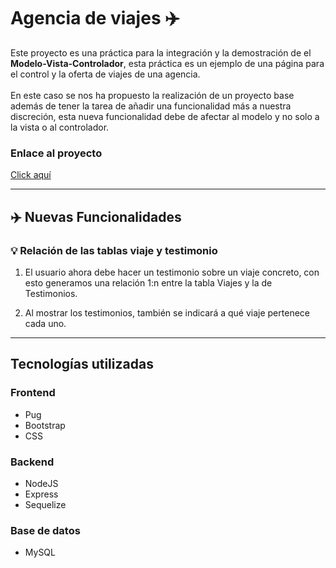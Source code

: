 # Agencia de viajes ✈️

Este proyecto es una práctica para la integración y la demostración de el **Modelo-Vista-Controlador**,
esta práctica es un ejemplo de una página para el control y la oferta de viajes de una agencia.
\
\
En este caso se nos ha propuesto la realización de un proyecto base además de tener la tarea de añadir una funcionalidad 
más a nuestra discreción, esta nueva funcionalidad debe de afectar al modelo y no solo a la vista o al controlador.

### **Enlace al proyecto**
[Click aquí](https://agenciaviaje.onrender.com/)

---

## ✈️ Nuevas Funcionalidades

### 💡 **Relación de las tablas viaje y testimonio**

1. El usuario ahora debe hacer un testimonio sobre un viaje concreto, con esto generamos una relación 1:n entre la tabla 
Viajes y la de Testimonios.

2. Al mostrar los testimonios, también se indicará a qué viaje pertenece cada uno.

---

## **Tecnologías utilizadas**

### **Frontend**
+ Pug
+ Bootstrap
+ CSS

### **Backend**
+ NodeJS
+ Express
+ Sequelize

### **Base de datos**

+ MySQL